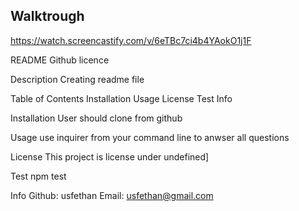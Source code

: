 ## Walktrough
https://watch.screencastify.com/v/6eTBc7ci4b4YAokO1j1F

README
Github licence

Description
Creating readme file

Table of Contents
Installation
Usage
License
Test
Info

Installation
User should clone from github


Usage
use inquirer from your command line to anwser all questions

License
This project is license under undefined]

Test
npm test

Info
Github: usfethan Email: usfethan@gmail.com
